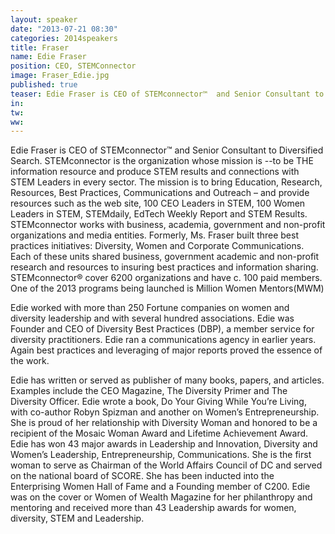 ```yaml
---
layout: speaker
date: "2013-07-21 08:30"
categories: 2014speakers
title: Fraser
name: Edie Fraser
position: CEO, STEMConnector
image: Fraser_Edie.jpg
published: true
teaser: Edie Fraser is CEO of STEMconnector™  and Senior Consultant to Diversified Search.
in:
tw:
ww: 
---
```

Edie Fraser is CEO of STEMconnector™  and Senior Consultant to Diversified Search. STEMconnector is the organization whose mission is --to be THE information resource and produce STEM results and connections with  STEM Leaders in every sector. The mission is to bring Education, Research, Resources, Best Practices, Communications and Outreach – and provide resources such as the web site, 100 CEO Leaders in STEM, 100 Women Leaders in STEM, STEMdaily, EdTech Weekly Report and STEM Results.   STEMconnector works with business, academia, government and non-profit organizations and media entities.  Formerly, Ms. Fraser built three best practices initiatives: Diversity, Women and Corporate Communications. Each of these units shared business, government academic and non-profit research and resources to insuring best practices and information sharing. STEMconnector®  cover 6200 organizations and have c. 100 paid members. One of the 2013 programs being launched is Million Women Mentors(MWM) 

Edie worked with more than 250 Fortune companies on women and diversity leadership and with several hundred associations.  Edie was Founder and CEO of Diversity Best Practices (DBP), a member service for diversity practitioners. Edie ran a communications agency in earlier years. Again best practices and leveraging of major reports proved the essence of the work. 

Edie has written or served as publisher of  many books, papers, and articles.  Examples include the CEO Magazine, The Diversity Primer and The Diversity Officer. Edie wrote a book, Do Your Giving While You’re Living, with co-author Robyn Spizman and another on Women’s Entrepreneurship.  
She is proud of her relationship with Diversity Woman and honored to be a recipient of the Mosaic Woman Award and Lifetime Achievement Award. Edie has won 43 major awards in Leadership and Innovation, Diversity and Women’s Leadership, Entrepreneurship, Communications. She is the first woman to serve as Chairman of the World Affairs Council of DC and served on the national board of SCORE. She has been inducted into the Enterprising Women Hall of Fame and a Founding member of C200. Edie was on the cover or Women of Wealth Magazine for her philanthropy and mentoring and received more than 43 Leadership awards for women, diversity, STEM and Leadership. 


